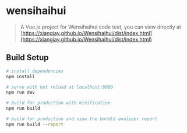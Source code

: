 # wensihaihui

> A Vue.js project for Wensihaihui code test, you can view directly at [https://xiangjay.github.io/Wensihaihui/dist/index.html](https://xiangjay.github.io/Wensihaihui/dist/index.html)

## Build Setup

``` bash
# install dependencies
npm install

# serve with hot reload at localhost:8080
npm run dev

# build for production with minification
npm run build

# build for production and view the bundle analyzer report
npm run build --report
```
